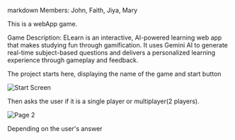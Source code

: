 markdown
Members: John, Faith, Jiya, Mary

This is a webApp game.

Game Description: ELearn is an interactive, AI-powered learning web app that 
makes studying fun through gamification. It uses Gemini AI to generate real-time 
subject-based questions and delivers a personalized learning experience through 
gameplay and feedback.

The project starts here, displaying the name of the game and start button

![Start Screen](/image/start.png)

Then asks the user if it is a single 
player or multiplayer(2 players).

![Page 2](/image/singleormult.png)

Depending on the user's answer 